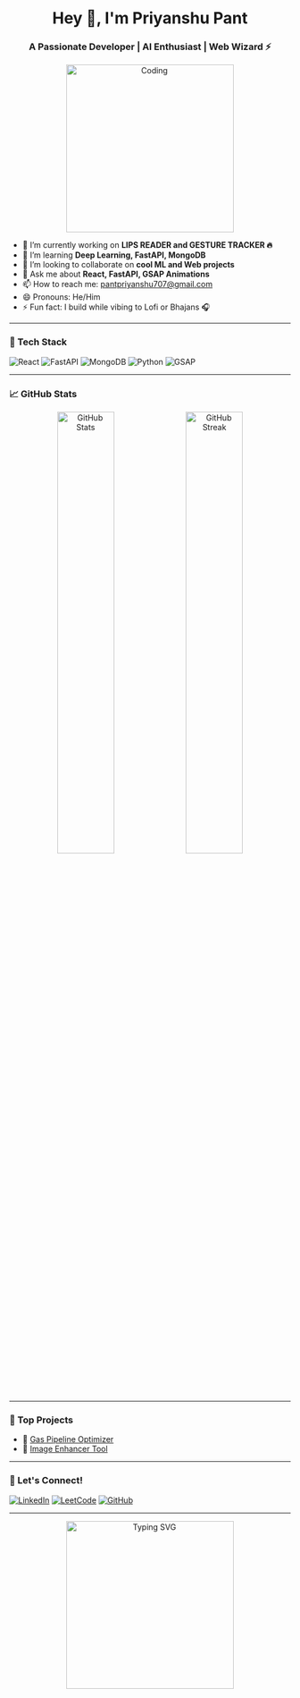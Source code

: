 <h1 align="center">Hey 👋, I'm Priyanshu Pant</h1>
<h3 align="center">A Passionate Developer | AI Enthusiast | Web Wizard ⚡</h3>

<div align="center">
  <img src="https://media.giphy.com/media/qgQUggAC3Pfv687qPC/giphy.gif" alt="Coding" width="300" style="max-width: 100%; height: auto;" />
</div>

- 🔭 I’m currently working on **LIPS READER and GESTURE TRACKER 🔥**  
- 🌱 I’m learning **Deep Learning, FastAPI, MongoDB**  
- 👯 I’m looking to collaborate on **cool ML and Web projects**  
- 💬 Ask me about **React, FastAPI, GSAP Animations**  
- 📫 How to reach me: pantpriyanshu707@gmail.com  
- 😄 Pronouns: He/Him  
- ⚡ Fun fact: I build while vibing to Lofi or Bhajans 🎧  

---

### 🚀 Tech Stack

![React](https://img.shields.io/badge/React-20232A?style=for-the-badge&logo=react&logoColor=61DAFB)
![FastAPI](https://img.shields.io/badge/FastAPI-005571?style=for-the-badge&logo=fastapi)
![MongoDB](https://img.shields.io/badge/MongoDB-4EA94B?style=for-the-badge&logo=mongodb&logoColor=white)
![Python](https://img.shields.io/badge/Python-3776AB?style=for-the-badge&logo=python&logoColor=white)
![GSAP](https://img.shields.io/badge/GSAP-88CE02?style=for-the-badge&logo=greensock&logoColor=black)

---

### 📈 GitHub Stats

<div align="center">
  <img src="https://github-readme-stats.vercel.app/api?username=Priyanshu-pant707&show_icons=true&theme=radical" alt="GitHub Stats" width="45%"/>
  <img src="https://github-readme-streak-stats.herokuapp.com?user=Priyanshu-pant707&theme=tokyonight&hide_border=true" alt="GitHub Streak" width="45%"/>
</div>

---

### 🧠 Top Projects

- 🚀 [Gas Pipeline Optimizer](https://github.com/Priyanshu-pant707)
- 🎨 [Image Enhancer Tool](https://github.com/Priyanshu-pant707)

---

### 🔗 Let's Connect!

[![LinkedIn](https://img.shields.io/badge/LinkedIn-blue?style=for-the-badge&logo=linkedin&logoColor=white)](https://www.linkedin.com/in/priyanshu-pant-174888273)
[![LeetCode](https://img.shields.io/badge/LeetCode-orange?style=for-the-badge&logo=leetcode&logoColor=white)](https://leetcode.com/u/Priyanshu_pant/)
[![GitHub](https://img.shields.io/badge/GitHub-100000?style=for-the-badge&logo=github&logoColor=white)](https://github.com/Priyanshu-pant707)

---

<div align="center">
  <img src="https://mir-s3-cdn-cf.behance.net/project_modules/hd/06f21a161921919.63cd7887d0a70.gif" alt="Typing SVG" width="300" style="max-width: 100%; height: auto;" />
</div>
